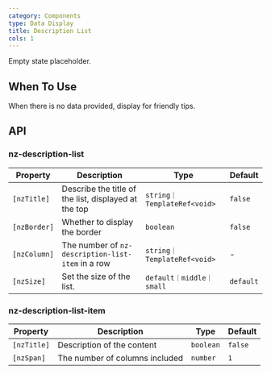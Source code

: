```yaml
---
category: Components
type: Data Display
title: Description List
cols: 1
---
```


Empty state placeholder.

## When To Use

When there is no data provided, display for friendly tips.

## API

### nz-description-list

| Property | Description | Type | Default |
| -------- | ----------- | ---- | ------- |
| `[nzTitle]` | Describe the title of the list, displayed at the top | `string｜TemplateRef<void>` | `false` |
| `[nzBorder]` | Whether to display the border | `boolean` | `false` |
| `[nzColumn]` | The number of `nz-description-list-item` in a row | `string｜TemplateRef<void>` | - |
| `[nzSize]` | Set the size of the list. | `default｜middle｜small` | `default` |


### nz-description-list-item

| Property | Description | Type | Default |
| -------- | ----------- | ---- | ------- |
| `[nzTitle]` | Description of the content | `boolean` | `false` |
| `[nzSpan]` | The number of columns included | `number` | `1` |
